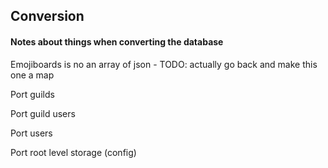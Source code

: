 ## Conversion
#### Notes about things when converting the database

Emojiboards is no an array of json - TODO: actually go back and make this one a map

Port guilds

Port guild users

Port users

Port root level storage (config)